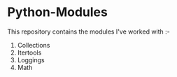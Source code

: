 # Python-Modules
This repository contains the modules I've worked with :-

1. Collections
2. Itertools
3. Loggings
4. Math
